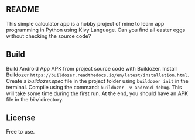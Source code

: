 ## README
This simple calculator app is a hobby project of mine to learn app programming in Python using Kivy Language. Can you find all easter eggs without checking the source code?

## Build 
Build Android App APK from project source code with Buildozer. Install Buildozer `https://buildozer.readthedocs.io/en/latest/installation.html`. Create a *buildozer.spec* file in the project folder using `buildozer init` in the terminal. Compile using the command: `buildozer -v android debug`. This will take some time during the first run. At the end, you should have an APK file in the *bin/* directory.

## License
Free to use.
